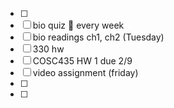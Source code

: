 - [ ] 
- [ ] bio quiz 🔁 every week 
- [ ] bio readings ch1, ch2 (Tuesday)
- [ ] 330 hw
- [ ] COSC435 HW 1 due 2/9
- [ ] video assignment (friday)
- [ ] 
- [ ] 